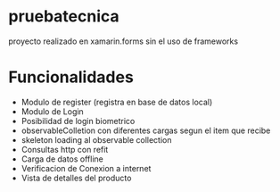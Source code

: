 # pruebatecnica
proyecto realizado en xamarin.forms sin el uso de frameworks

# Funcionalidades

- Modulo de register (registra en base de datos local)
- Modulo de Login
- Posibilidad de login biometrico
- observableColletion con diferentes cargas segun el item que recibe
- skeleton loading al observable collection
- Consultas http con refit
- Carga de datos offline
- Verificacion de Conexion a internet
- Vista de detalles del producto
